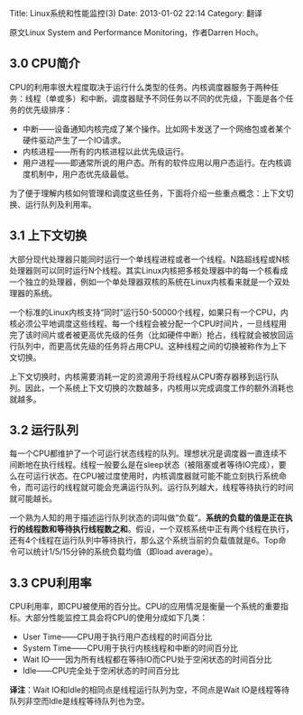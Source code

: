 Title: Linux系统和性能监控(3)
Date: 2013-01-02 22:14
Category: 翻译

原文Linux System and Performance Monitoring，作者Darren Hoch。

## 3.0 CPU简介

CPU的利用率很大程度取决于运行什么类型的任务。内核调度器服务于两种任务：线程（单或多）和中断。调度器赋予不同任务以不同的优先级，下面是各个任务的优先级排序：

- 中断——设备通知内核完成了某个操作。比如网卡发送了一个网络包或者某个硬件驱动产生了一个IO请求。
- 内核进程——所有的内核进程以此优先级运行。 
- 用户进程——即通常所说的用户态。所有的软件应用以用户态运行。在内核调度机制中，用户态优先级最低。
    

为了便于理解内核如何管理和调度这些任务，下面将介绍一些重点概念：上下文切换、运行队列及利用率。

## 3.1 上下文切换

大部分现代处理器只能同时运行一个单线程进程或者一个线程。N路超线程或N核处理器则可以同时运行N个线程。其实Linux内核把多核处理器中的每一个核看成一个独立的处理器，例如一个单处理器双核的系统在Linux内核看来就是一个双处理器的系统。
    
一个标准的Linux内核支持“同时”运行50-50000个线程，如果只有一个CPU，内核必须公平地调度这些线程。每一个线程会被分配一个CPU时间片，一旦线程用完了该时间片或者被更高优先级的任务（比如硬件中断）抢占，线程就会被放回运行队列中，而更高优先级的任务将占用CPU。这种线程之间的切换被称作为上下文切换。
     
上下文切换时，内核需要消耗一定的资源用于将线程从CPU寄存器移到运行队列。因此，一个系统上下文切换的次数越多，内核用以完成调度工作的额外消耗也就越多。

## 3.2 运行队列

每一个CPU都维护了一个可运行状态线程的队列。理想状况是调度器一直连续不间断地在执行线程。线程一般要么是在sleep状态（被阻塞或者等待IO完成），要么在可运行状态。在CPU被过度使用时，内核调度器就可能不能立刻执行系统命令，而可运行的线程就可能会充满运行队列。运行队列越大，线程等待执行的时间就可能越长。
     
一个熟为人知的用于描述运行队列状态的词叫做“负载”。**系统的负载的值是正在执行的线程数和等待执行线程数之和**。假设，一个双核系统中正有两个线程在执行，还有4个线程在运行队列中等待执行，那么这个系统当前的负载值就是6。Top命令可以统计1/5/15分钟的系统负载均值（即load
average）。

## 3.3 CPU利用率

CPU利用率，即CPU被使用的百分比。CPU的应用情况是衡量一个系统的重要指标。大部分性能监控工具会将CPU的使用分成如下几类：

- User Time——CPU用于执行用户态线程的时间百分比
- System Time——CPU用于执行内核线程和中断的时间百分比
- Wait IO——因为所有线程都在等待IO而CPU处于空闲状态的时间百分比
- Idle——CPU完全处于空闲状态的时间百分比

**译注**：Wait IO和Idle的相同点是线程运行队列为空，不同点是Wait IO是线程等待队列非空而Idle是线程等待队列也为空。

